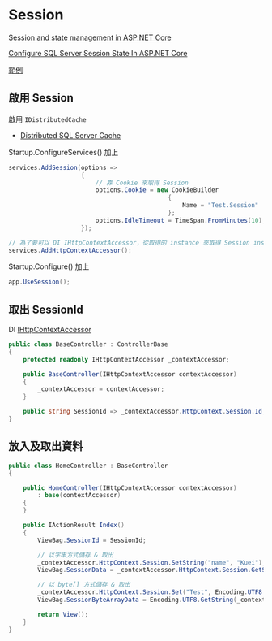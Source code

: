 # Session

[Session and state management in ASP.NET Core](https://docs.microsoft.com/en-us/aspnet/core/fundamentals/app-state#session-state)

[Configure SQL Server Session State In ASP.NET Core](https://www.c-sharpcorner.com/article/configure-sql-server-session-state-in-asp-net-core/)

[範例](https://github.com/ragnakuei/AspNetCoreDistributedSqlServerCacheAndSession)

## 啟用 Session

啟用 `IDistributedCache`

-   [Distributed SQL Server Cache](./Cache/Distributed%20SQL%20Server%20Cache.md)

Startup.ConfigureServices() 加上

```csharp
services.AddSession(options =>
                    {
                        // 靠 Cookie 來取得 Session
                        options.Cookie = new CookieBuilder
                                            {
                                                Name = "Test.Session"
                                            };
                        options.IdleTimeout = TimeSpan.FromMinutes(10);
                    });

// 為了要可以 DI IHttpContextAccessor，從取得的 instance 來取得 Session instance
services.AddHttpContextAccessor();
```

Startup.Configure() 加上

```csharp
app.UseSession();
```

## 取出 SessionId

DI [IHttpContextAccessor](./../../Nuget%20Packages/Microsoft.AspNetCore.Http.IHttpContextAccessor/Microsoft.AspNetCore.Http.IHttpContextAccessor.md)

```csharp
public class BaseController : ControllerBase
{
    protected readonly IHttpContextAccessor _contextAccessor;

    public BaseController(IHttpContextAccessor contextAccessor)
    {
        _contextAccessor = contextAccessor;
    }

    public string SessionId => _contextAccessor.HttpContext.Session.Id;
}
```

## 放入及取出資料

```csharp
public class HomeController : BaseController
{

    public HomeController(IHttpContextAccessor contextAccessor)
        : base(contextAccessor)
    {
    }

    public IActionResult Index()
    {
        ViewBag.SessionId = SessionId;

        // 以字串方式儲存 & 取出
        _contextAccessor.HttpContext.Session.SetString("name", "Kuei");
        ViewBag.SessionData = _contextAccessor.HttpContext.Session.GetString("name");

        // 以 byte[] 方式儲存 & 取出
        _contextAccessor.HttpContext.Session.Set("Test", Encoding.UTF8.GetBytes(DateTime.Now.ToString()));
        ViewBag.SessionByteArrayData = Encoding.UTF8.GetString(_contextAccessor.HttpContext.Session.Get("Test"));

        return View();
    }
}
```
